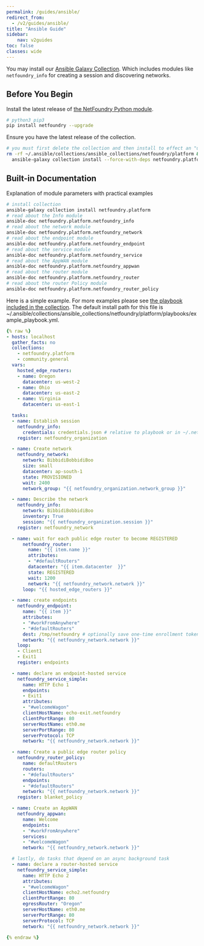 ```yaml
---
permalink: /guides/ansible/
redirect_from:
  - /v2/guides/ansible/
title: "Ansible Guide"
sidebar:
    nav: v2guides
toc: false
classes: wide
---
```


You may install our [Ansible Galaxy Collection](https://galaxy.ansible.com/netfoundry/platform). Which includes modules like `netfoundry_info` for creating a session and discovering networks.

## Before You Begin

Install the latest release of [the NetFoundry Python module](/guides/python).

```bash
# python3 pip3
pip install netfoundry --upgrade
```

Ensure you have the latest release of the collection.

```bash
# you must first delete the collection and then install to effect an "upgrade"
rm -rf ~/.ansible/collections/ansible_collections/netfoundry/platform && \
  ansible-galaxy collection install --force-with-deps netfoundry.platform
```

## Built-in Documentation

Explanation of module parameters with practical examples

```bash
# install collection
ansible-galaxy collection install netfoundry.platform
# read about the Info module
ansible-doc netfoundry.platform.netfoundry_info
# read about the network module
ansible-doc netfoundry.platform.netfoundry_network
# read about the endpoint module
ansible-doc netfoundry.platform.netfoundry_endpoint
# read about the service module
ansible-doc netfoundry.platform.netfoundry_service
# read about the AppWAN module
ansible-doc netfoundry.platform.netfoundry_appwan
# read about the router module
ansible-doc netfoundry.platform.netfoundry_router
# read about the router Policy module
ansible-doc netfoundry.platform.netfoundry_router_policy
```

Here is a simple example. For more examples please see [the playbook included in the collection](https://github.com/netfoundry/developer-tools/blob/master/ansible_collections/netfoundry/platform/playbooks/example_playbook.yml). The default install path for this file is ~/.ansible/collections/ansible_collections/netfoundry/platform/playbooks/example_playbook.yml.

```yaml
{% raw %}
- hosts: localhost
  gather_facts: no
  collections:
    - netfoundry.platform
    - community.general
  vars:
    hosted_edge_routers:
    - name: Oregon
      datacenter: us-west-2
    - name: Ohio
      datacenter: us-east-2
    - name: Virginia
      datacenter: us-east-1

  tasks:
  - name: Establish session
    netfoundry_info:
      credentials: credentials.json # relative to playbook or in ~/.netfoundry/ or /netfoundry/
    register: netfoundry_organization

  - name: Create network
    netfoundry_network:
      network: BibbidiBobbidiBoo
      size: small
      datacenter: ap-south-1
      state: PROVISIONED
      wait: 2400
      network_group: "{{ netfoundry_organization.network_group }}"

  - name: Describe the network
    netfoundry_info:
      network: BibbidiBobbidiBoo
      inventory: True
      session: "{{ netfoundry_organization.session }}"
    register: netfoundry_network

  - name: wait for each public edge router to become REGISTERED
      netfoundry_router:
        name: "{{ item.name }}"
        attributes: 
        - "#defaultRouters"
        datacenter: "{{ item.datacenter  }}"
        state: REGISTERED
        wait: 1200
        network: "{{ netfoundry_network.network }}"
      loop: "{{ hosted_edge_routers }}"

  - name: create endpoints
    netfoundry_endpoint:
      name: "{{ item }}"
      attributes:
      - "#workFromAnywhere"
      - "#defaultRouters"
      dest: /tmp/netfoundry # optionally save one-time enrollment tokens in a directory
      network: "{{ netfoundry_network.network }}"
    loop:
    - Client1
    - Exit1
    register: endpoints

  - name: declare an endpoint-hosted service
    netfoundry_service_simple:
      name: HTTP Echo 1
      endpoints: 
      - Exit1
      attributes: 
      - "#welcomeWagon"
      clientHostName: echo-exit.netfoundry
      clientPortRange: 80
      serverHostName: eth0.me
      serverPortRange: 80
      serverProtocol: TCP
      network: "{{ netfoundry_network.network }}"

  - name: Create a public edge router policy
    netfoundry_router_policy:
      name: defaultRouters
      routers:
      - "#defaultRouters"
      endpoints:
      - "#defaultRouters"
      network: "{{ netfoundry_network.network }}"
    register: blanket_policy

  - name: Create an AppWAN
    netfoundry_appwan:
      name: Welcome
      endpoints:
      - "#workFromAnywhere"
      services:
      - "#welcomeWagon"
      network: "{{ netfoundry_network.network }}"

  # lastly, do tasks that depend on an async background task
  - name: declare a router-hosted service
    netfoundry_service_simple:
      name: HTTP Echo 2
      attributes: 
      - "#welcomeWagon"
      clientHostName: echo2.netfoundry
      clientPortRange: 80
      egressRouter: "Oregon"
      serverHostName: eth0.me
      serverPortRange: 80
      serverProtocol: TCP
      network: "{{ netfoundry_network.network }}"
    
{% endraw %}
```

